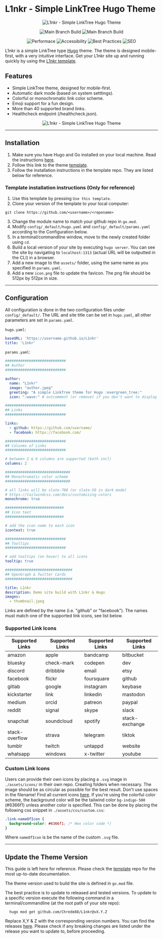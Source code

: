 # L1nkr - Simple LinkTree Hugo Theme
<p align="center">
  <img src="https://raw.githubusercontent.com/chrede88/l1nkr/main/images/screenshot.png" alt="L1nkr - Simple LinkTree Hugo Theme">
</p>

<p align="center">
  <img src="https://github.com/Chrede88/L1nkr/actions/workflows/testBuild.yml/badge.svg" alt="Main Branch Build">
  <img src="https://github.com/Chrede88/L1nkr/actions/workflows/buildDeployLighthouse.yml/badge.svg" alt="Main Branch Build">
</p>
<p align="center">
  <img src="https://raw.githubusercontent.com/chrede88/l1nkr/main/lighthouse/lighthouse_performance.svg" alt="Performace">
  <img src="https://raw.githubusercontent.com/chrede88/l1nkr/main/lighthouse/lighthouse_accessibility.svg" alt="Accessibility">
  <img src="https://raw.githubusercontent.com/chrede88/l1nkr/main/lighthouse/lighthouse_best-practices.svg" alt="Best Practices">
  <img src="https://raw.githubusercontent.com/chrede88/l1nkr/main/lighthouse/lighthouse_seo.svg" alt="SEO">
</p>

L1nkr is a simple LinkTree type [Hugo](https://gohugo.io) theme. The theme is designed mobile-first, with a very intuitive interface. Get your L1nkr site up and running quickly by using the [L1nkr template](https://github.com/Chrede88/L1nkrTemplate).

## Features

- Simple LinkTree theme, designed for mobile-first.
- Automatic dark mode (based on system setttings).
- Colorful or monochromatic link color scheme.
- Emoji support for a fun design.
- More than 40 supported brand links.
- Healthcheck endpoint (/healthcheck.json).

<p align="center">
  <img src="https://raw.githubusercontent.com/chrede88/l1nkr/main/images/hovereffect.gif" alt="L1nkr - Simple LinkTree Hugo Theme">
</p>

---

## Installation

1) Make sure you have Hugo and Go installed on your local machine. Read the instructions [here](https://gohugo.io/installation/).
2) Follow this link to the theme [template](https://github.com/Chrede88/L1nkrTemplate).
3) Follow the installation instructions in the template repo. They are listed below for reference.

### Template installation instructions (Only for reference) 
1) Use this template by pressing `Use this template`.
2) Clone your version of the template to your local computer:
```shell
git clone https://github.com/<username>/<reponame>
```
3) Change the module name to match your github repo in `go.mod`.
4) Modify `config/_default/hugo.yaml` and `config/_default/params.yaml` according to the Configuration below.
5) In a terminal/commandline window, move to the newly created folder using `cd`.
6) Build a local version of your site by executing `hugo server`. You can see the site by navigating to `localhost:1313` (actual URL will be outputted in the CLI) in a browser.
7) Add a new image to the `assets/` folder, using the same name as you specified in `params.yaml`.
8) Add a new `icon.png` file to update the favicon. The png file should be 512px by 512px in size.

---

## Configuration

All configuration is done in the two configuration files under `config/_default/`. The URL and site title can be set in `hugo.yaml`, all other parameters are set in `params.yaml`.

`hugo.yaml`:
```yaml
baseURL: 'https://username.github.io/L1nkr'
title: 'L1nkr'
```

`params.yaml`:
```yaml
############################
## Author
############################

author:
  name: "L1nkr"
  image: "author.jpeg"
  greeting: "A simple LinkTree theme for Hugo :evergreen_tree:"
  icon: ":wave:" # outcomment (or remove) if you don't want to display the emoji

############################
## Links
############################

links:
  - github: https://github.com/username/
  - facebook: https://facebook.com/

############################
## Colunms of Links
############################

# between 2 & 6 columns are supported (both incl)
columns: 2

##############################
## Monochromatic color scheme
##############################

# all links will be slate-700 (or slate-50 in dark mode)
# https://tailwindcss.com/docs/customizing-colors
monochrome: true

###########################
## Icon text
###########################

# add the icon name to each icon
icontext: true

############################
## Tooltips
############################

# add tooltips (on hover) to all icons
tooltip: true

###############################
## OpenGraph & Twitter Cards
###############################

title: L1nkr
description: Demo site build with L1nkr & Hugo
images:
  - thumbnail.jpeg
```

Links are defined by the name (i.e. "github" or "facebook"). The names must match one of the supported link icons, see list below.

### Supported Link Icons
| **Supported Links** | **Supported Links** | **Supported Links** | **Supported Links** |
| --- | --- | --- | --- |
| amazon | apple | bandcamp | bitbucket | 
| bluesky | check-mark | codepen | dev |
| discord | dribbble | email | etsy |
| facebook | flickr | foursquare | github |
| gitlab | google | instagram | keybase |
| kickstarter | link | linkedin | mastodon |
| medium | orcid | patreon | paypal | pinterest |
| reddit | signal | skype | slack |
| snapchat | soundcloud | spotify | stack-exchange |
| stack-overflow | strava | telegram | tiktok |
| tumblr | twitch | untappd | website |
| whatsapp | windows | x-twitter | youtube |


### Custom Link Icons
Users can provide their own icons by placing a `.svg` image in `./assets/icons/` in their own repo. Creating folders when necessary. The image should be as circular as possible for the best result. Don't use spaces in the filename! Find all current icons [here](https://github.com/chrede88/L1nkr/tree/main/assets/icons).
If you're using the colorful color scheme, the background color will be the tailwind color `bg-indigo-500` (#6366f1) unless another color is specified. This can be done by placing the following css snippet in `./assets/css/custom.css`:

```css
.link-nameOfIcon {
  background-color: #6366f1; /* Hex color code */
}
```
Where `nameOfIcon` is be the name of the custom `.svg` file.

---

## Update the Theme Version

This guide is left here for reference. Please check the [template](https://github.com/Chrede88/L1nkrTemplate#readme) repo for the most up-to-date documentation.

The theme version used to build the site is defined in `go.mod` file.

The best practice is to update to released and tested versions. To update to a specific version execute the following command in a terminal/commandline (at the root path of your site repo):

```shell
  hugo mod get github.com/Chrede88/L1nkr@vX.Y.Z
```
Replace X,Y & Z with the corresponding version numbers. You can find the releases [here](https://github.com/Chrede88/L1nkr/releases). Please check if any breaking changes are listed under the release you want to update to, before proceeding.